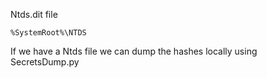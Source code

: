 
Ntds.dit file
```
%SystemRoot%\NTDS
```


If we have a Ntds file we can dump the hashes locally using SecretsDump.py 

